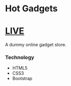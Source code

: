 # Hot Gadgets

# [LIVE](https://shararnur.github.io/hot-gadgets/)

A dummy online gadget store.

### Technology
- HTML5
- CSS3
- Bootstrap
